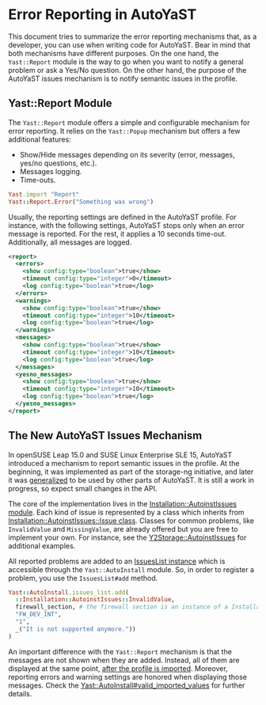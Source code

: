 # Error Reporting in AutoYaST

This document tries to summarize the error reporting mechanisms that, as a developer, you can use
when writing code for AutoYaST. Bear in mind that both mechanisms have different purposes. On the
one hand, the `Yast::Report` module is the way to go when you want to notify a general problem or
ask a Yes/No question. On the other hand, the purpose of the AutoYaST issues mechanism is to notify
semantic issues in the profile.

## Yast::Report Module

The `Yast::Report` module offers a simple and configurable mechanism for error reporting. It relies
on the `Yast::Popup` mechanism but offers a few additional features:

* Show/Hide messages depending on its severity (error, messages, yes/no questions, etc.).
* Messages logging.
* Time-outs.

```ruby
Yast.import "Report"
Yast::Report.Error("Something was wrong")
```

Usually, the reporting settings are defined in the AutoYaST profile. For instance, with the
following settings, AutoYaST stops only when an error message is reported. For the rest, it applies
a 10 seconds time-out. Additionally, all messages are logged.

```xml
<report>
  <errors>
    <show config:type="boolean">true</show>
    <timeout config:type="integer">0</timeout>
    <log config:type="boolean">true</log>
  </errors>
  <warnings>
    <show config:type="boolean">true</show>
    <timeout config:type="integer">10</timeout>
    <log config:type="boolean">true</log>
  </warnings>
  <messages>
    <show config:type="boolean">true</show>
    <timeout config:type="integer">10</timeout>
    <log config:type="boolean">true</log>
  </messages>
  <yesno_messages>
    <show config:type="boolean">true</show>
    <timeout config:type="integer">10</timeout>
    <log config:type="boolean">true</log>
  </yesno_messages>
</report>
```

## The New AutoYaST Issues Mechanism

In openSUSE Leap 15.0 and SUSE Linux Enterprise SLE 15, AutoYaST introduced a mechanism to report
semantic issues in the profile. At the beginning, it was implemented as part of the storage-ng
initiative, and later it was [generalized](https://github.com/yast/yast-autoinstallation/pull/431)
to be used by other parts of AutoYaST. It is still a work in progress, so expect small changes in
the API.

The core of the implementation lives in the [Installation::AutoinstIssues
module](https://github.com/yast/yast-yast2/blob/5902d449f108bba6edcbccad8394ed93dc9cae39/library/general/src/lib/installation/autoinst_issues).
Each kind of issue is represented by a class which inherits from [Installation::AutoinstIssues::Issue
class](https://github.com/yast/yast-yast2/blob/5902d449f108bba6edcbccad8394ed93dc9cae39/library/general/src/lib/installation/autoinst_issues/issue.rb).
Classes for common problems, like `InvalidValue` and `MissingValue`, are already offered but you are
free to implement your own. For instance, see the
[Y2Storage::AutoinstIssues](https://github.com/yast/yast-storage-ng/tree/master/src/lib/y2storage/autoinst_issues)
for additional examples.

All reported problems are added to an [IssuesList
instance](https://github.com/yast/yast-yast2/blob/5902d449f108bba6edcbccad8394ed93dc9cae39/library/general/src/lib/installation/autoinst_issues/list.rb)
which is accessible through the `Yast::AutoInstall` module. So, in order to register a problem, you
use the `IssuesList#add` method.

```ruby
Yast::AutoInstall.issues_list.add(
  ::Installation::AutoinstIssues::InvalidValue,
  firewall_section, # the firewall section is an instance of a Installation::AutoinstProfile::SectionWithAttributes subclass
  "FW_DEV_INT",
  "1",
  _("It is not supported anymore."))
)
```

An important difference with the `Yast::Report` mechanism is that the messages are not shown when
they are added. Instead, all of them are displayed at the same point, [after the profile is
imported](https://github.com/yast/yast-autoinstallation/blob/2edc7bf7d1cee1310a5c120ce9a131d6ff9a430f/src/clients/inst_autosetup.rb#L430).
Moreover, reporting errors and warning settings are honored when displaying those messages. Check
the
[Yast::AutoInstall#valid_imported_values](https://github.com/yast/yast-autoinstallation/blob/2edc7bf7d1cee1310a5c120ce9a131d6ff9a430f/src/modules/AutoInstall.rb#L329)
for further details.
